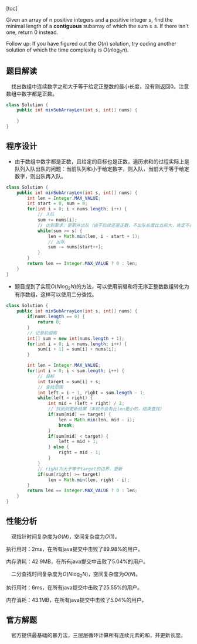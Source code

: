 [toc]

Given an array of n positive integers and a positive integer s, find the minimal length of a **contiguous** subarray of which the sum ≥ s. If there isn't one, return 0 instead.



Follow up:
If you have figured out the $O(n)$ solution, try coding another solution of which the time complexity is $O(n\log_2n)$. 



## 题目解读

&emsp;找出数组中连续数字之和大于等于给定正整数的最小长度，没有则返回0。注意数组中数字都是正数。

```java
class Solution {
    public int minSubArrayLen(int s, int[] nums) {
        
    }
}
```

## 程序设计

* 由于数组中数字都是正数，且给定的目标也是正数，遍历求和的过程实际上是队列入队出队的问题：当前队列和小于给定数字，则入队，当前大于等于给定数字，则出队再入队。

```java
class Solution {
    public int minSubArrayLen(int s, int[] nums) {
        int len = Integer.MAX_VALUE;
        int start = 0, sum = 0;
        for(int i = 0; i < nums.length; i++) {
            // 入队
            sum += nums[i];
            // 达到要求，更新并出队（由于后续还是正数，不出队长度比当前大，肯定不是最短长度）
            while(sum >= s) {
                len = Math.min(len, i - start + 1);
                // 出队
                sum -= nums[start++];
            }
        }
        return len == Integer.MAX_VALUE ? 0 : len;
    }
}
```

* 题目提到了实现$O(N\log_2N)$的方法，可以使用前缀和将无序正整数数组转化为有序数组，这样可以使用二分查找。

```java
class Solution {
    public int minSubArrayLen(int s, int[] nums) {
        if(nums.length == 0) {
            return 0;
        }
        // 记录前缀和
        int[] sum = new int[nums.length + 1];
        for(int i = 0; i < nums.length; i++) {
            sum[i + 1] = sum[i] + nums[i];
        }

        int len = Integer.MAX_VALUE;
        for(int i = 0; i < sum.length; i++) {
            // 目标
            int target = sum[i] + s;
            // 查找范围
            int left = i + 1, right = sum.length - 1;
            while(left < right) {
                int mid = (left + right) / 2;
                // 找到则更新结果（本轮不会有比len更小的，结束查找）
                if(sum[mid] == target) {
                    len = Math.min(len, mid - i);
                    break;
                }
                if(sum[mid] < target) {
                    left = mid + 1;
                } else {
                    right = mid - 1;
                }
            }
            // right为大于等于target的边界，更新
            if(sum[right] >= target)
                len = Math.min(len, right - i);
        }
        return len == Integer.MAX_VALUE ? 0 : len;
    }
}
```

## 性能分析

&emsp;双指针时间复杂度为$O(N)$，空间复杂度为$O(1)$。

执行用时：2ms，在所有java提交中击败了89.98%的用户。

内存消耗：42.9MB，在所有java提交中击败了5.04%的用户。

&emsp;二分查找时间复杂度为$O(N\log_2N)$，空间复杂度为$O(N)$。

执行用时：6ms，在所有java提交中击败了25.55%的用户。

内存消耗：43.1MB，在所有java提交中击败了5.04%的用户。

## 官方解题

&emsp;官方提供最基础的暴力法，三层层循环计算所有连续元素的和，并更新长度。